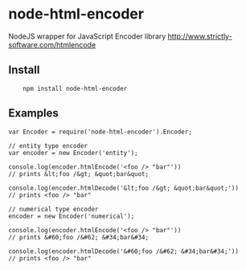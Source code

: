 # node-html-encoder

NodeJS wrapper for JavaScript Encoder library http://www.strictly-software.com/htmlencode

## Install
		npm install node-html-encoder

## Examples

    var Encoder = require('node-html-encoder').Encoder;

    // entity type encoder
    var encoder = new Encoder('entity');

    console.log(encoder.htmlEncode('<foo /> "bar"'))
    // prints &lt;foo /&gt; &quot;bar&quot;

    console.log(encoder.htmlDecode('&lt;foo /&gt; &quot;bar&quot;'))
    // prints <foo /> "bar"

    // numerical type encoder
    encoder = new Encoder('numerical');

    console.log(encoder.htmlEncode('<foo /> "bar"'))
    // prints &#60;foo /&#62; &#34;bar&#34;

    console.log(encoder.htmlDecode('&#60;foo /&#62; &#34;bar&#34;'))
    // prints <foo /> "bar"
